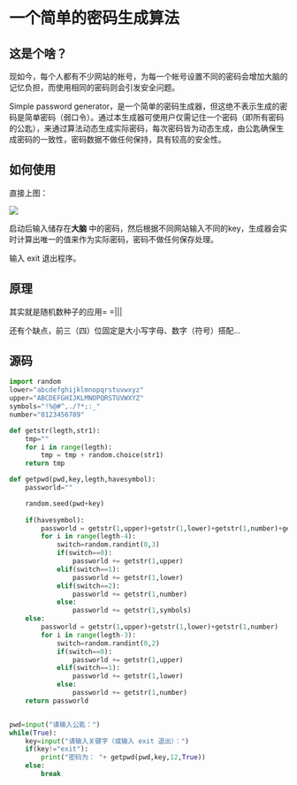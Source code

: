 # 一个简单的密码生成算法

## 这是个啥？

现如今，每个人都有不少网站的帐号，为每一个帐号设置不同的密码会增加大脑的记忆负担，而使用相同的密码则会引发安全问题。

 Simple password generator，是一个简单的密码生成器，但这绝不表示生成的密码是简单密码（弱口令）。通过本生成器可使用户仅需记住一个密码（即所有密码的公匙），来通过算法动态生成实际密码，每次密码皆为动态生成，由公匙确保生成密码的一致性，密码数据不做任何保持，具有较高的安全性。
<!-- more -->
## 如何使用

直接上图：

![](http://o7kncnou7.bkt.clouddn.com/2017-12-28%2017-24-17%E5%B1%8F%E5%B9%95%E6%88%AA%E5%9B%BE.png)

启动后输入储存在**大脑** 中的密码，然后根据不同网站输入不同的key，生成器会实时计算出唯一的值来作为实际密码，密码不做任何保存处理。

输入 exit 退出程序。

## 原理

其实就是随机数种子的应用= =|||

还有个缺点，前三（四）位固定是大小写字母、数字（符号）搭配...

## 源码
```python
import random
lower="abcdefghijklmnopqrstuvwxyz"
upper="ABCDEFGHIJKLMNOPQRSTUVWXYZ"
symbols="!%@#^,./?*;:_"
number="0123456789"

def getstr(legth,str1):            
    tmp=""    
    for i in range(legth):
        tmp = tmp + random.choice(str1)
    return tmp

def getpwd(pwd,key,legth,havesymbol):
    passworld=""

    random.seed(pwd+key)
    
    if(havesymbol):
        passworld = getstr(1,upper)+getstr(1,lower)+getstr(1,number)+getstr(1,symbols)
        for i in range(legth-4):
            switch=random.randint(0,3)
            if(switch==0):
                passworld += getstr(1,upper)
            elif(switch==1):
                passworld += getstr(1,lower)
            elif(switch==2):
            	passworld += getstr(1,number)
            else:
                passworld += getstr(1,symbols)
    else:
        passworld = getstr(1,upper)+getstr(1,lower)+getstr(1,number)
        for i in range(legth-3):
            switch=random.randint(0,2)
            if(switch==0):
                passworld += getstr(1,upper)
            elif(switch==1):
                passworld += getstr(1,lower)
            else:
            	passworld += getstr(1,number)
    return passworld


pwd=input("请输入公匙：")
while(True):
    key=input("请输入关键字（或输入 exit 退出）：")
    if(key!="exit"):
    	print("密码为： "+ getpwd(pwd,key,12,True))
    else:
    	break
```